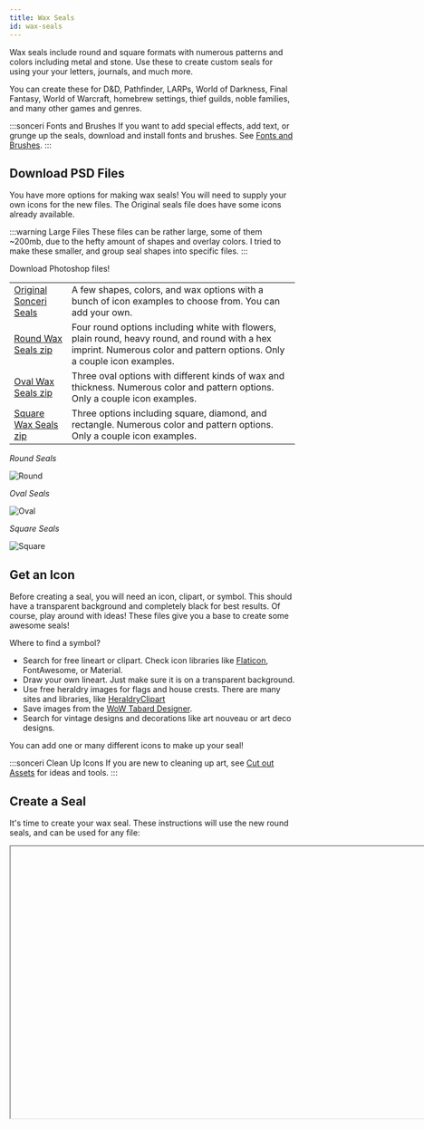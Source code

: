 ```yaml
---
title: Wax Seals
id: wax-seals
---
```


Wax seals include round and square formats with numerous patterns and colors including metal and stone. Use these to create custom seals for using your your letters, journals, and much more.

You can create these for D&D, Pathfinder, LARPs, World of Darkness, Final Fantasy, World of Warcraft, homebrew settings, thief guilds, noble families, and many other games and genres.

:::sonceri Fonts and Brushes
If you want to add special effects, add text, or grunge up the seals, download and install fonts and brushes. See [Fonts and Brushes](psd-resources.md).
:::

## Download PSD Files

You have more options for making wax seals! You will need to supply your own icons for the new files. The Original seals file does have some icons already available.

:::warning Large Files
These files can be rather large, some of them ~200mb, due to the hefty amount of shapes and overlay colors. I tried to make these smaller, and group seal shapes into specific files.
:::

Download Photoshop files!

<div class="info-rows">

| | |
| -- | -- |
| [Original Sonceri Seals](https://drive.google.com/file/d/1wpRWY5fYhMen82PUA114-Zll8WM_qBVo/view?usp=sharing) | A few shapes, colors, and wax options with a bunch of icon examples to choose from. You can add your own. |
| [Round Wax Seals zip](https://drive.google.com/file/d/1iU0o4BgMJzsvD7EcVkfKULD_Gw79uO-u/view?usp=sharing) | Four round options including white with flowers, plain round, heavy round, and round with a hex imprint. Numerous color and pattern options. Only a couple icon examples. |
| [Oval Wax Seals zip](https://drive.google.com/file/d/1tx-h6VR3hmY2gQVMB0d2uBViwf7qHiUv/view?usp=sharing) | Three oval options with different kinds of wax and thickness. Numerous color and pattern options. Only a couple icon examples. |
| [Square Wax Seals zip](https://drive.google.com/file/d/1VEBra-1lcR9hVh3UmmEgLKOlsKX8lL4-/view?usp=sharing) | Three options including square, diamond, and rectangle. Numerous color and pattern options. Only a couple icon examples. |

</div>

*Round Seals*

![Round](/img/resources/round-seals.png)

*Oval Seals*

![Oval](/img/resources/oval-seals.png)

*Square Seals*

![Square](/img/resources/square-seals.png)

## Get an Icon

Before creating a seal, you will need an icon, clipart, or symbol. This should have a transparent background and completely black for best results. Of course, play around with ideas! These files give you a base to create some awesome seals!

Where to find a symbol?

* Search for free lineart or clipart. Check icon libraries like [Flaticon](https://www.flaticon.com/), FontAwesome, or Material.
* Draw your own lineart. Just make sure it is on a transparent background.
* Use free heraldry images for flags and house crests. There are many sites and libraries, like [HeraldryClipart](http://www.heraldicclipart.com/catalog/index1.html)
* Save images from the [WoW Tabard Designer](https://wow-hunter.ro/tabard-creator/).
* Search for vintage designs and decorations like art nouveau or art deco designs.

You can add one or many different icons to make up your seal!

:::sonceri Clean Up Icons
If you are new to cleaning up art, see [Cut out Assets](../wow-conquest/capture-assets.md#cut-out-models) for ideas and tools.
:::

## Create a Seal

It's time to create your wax seal. These instructions will use the new round seals, and can be used for any file:

<Iframe url="https://www.youtube.com/embed/Oz25LotPTsg"
        width="854px"
        height="480px"
        id="myId"
        className="video-container"
        display="initial"
        position="relative"
        allow="accelerometer; autoplay=1; clipboard-write; encrypted-media; gyroscope; picture-in-picture" 
        allowFullScreen
        />

1. Create a duplicate of the layer group **SYMBOL - Copy for custom seals!** You will add your icon here and set up optional foil (metal texture).

    ![Wax Seals](/img/resources/wow-seal1.jpg)

1. Paste the transparent icon into the Icon folder. It will automatically add embossing and hide the black color. If the icon ends up in another layer outside of the group, just drag and drop that layer!

    ![Wax Seals](/img/resources/wow-seal2.jpg)

1. Select a seal shape by showing/hiding those groups. 

    ![Wax Seals](/img/resources/wow-seal3.jpg)

1. Show/hide layers to find a color you like for the seal. Colors and patterns are separated into color groups. You can show multiple layer to change how the colors and patterns look. 

    ![Wax Seals](/img/resources/wow-seal4.jpg)

    :::sonceri Add new patterns!
    You can also add your own! Find a pattern you like, copy and paste it into those layer groups. Change the layer style from Normal to options like Multiply, Screen, Lighten, and so on till you find a look you like. It will automatically mask to fill just the wax seal.
    :::

1. Save as a *.png*, or add a foil effect. See the next section.

## Add Foil Effect

To add a foil effect, you have a couple options. Here's an easy method:

1. Select the icon layer. Using the move tool, select all, nudge up and down with your keyboard, to select the icon.

    ![Foil1](/img/resources/foil1.jpg)

1. With the icon selected, click on the Masked Foil folder. Click the Add Mask button at the bottom of the layers list. A new black and white mask is added to the group. This will show images only within the white area.

    ![Mask](/img/resources/foil2.jpg)

1. Show/hide the metal texture options to add a foil look to the icon. You can add your own in this folder too!

    ![Mask](/img/resources/foil3.jpg)

1. Save as a *.png*.

Here are some foil and seal examples for a single icon:

<div class="info-plain">

| | | | |
|--|--|--|--|
| ![Dragon](/img/resources/seals/seal-dragon1.png) | ![Dragon](/img/resources/seals/seal-dragon2.png) | ![Dragon](/img/resources/seals/seal-dragon3.png) | ![Dragon](/img/resources/seals/seal-dragon4.png) |

</div>

## Example Seals

Click to zoom in. These seals are much larger than viewed below. Feel free to save and use these images!

<div class="info-plain">

| | | | |
|--|--|--|--|
|![Seal](/img/resources/seals/square-alliance.png) |![Seal](/img/resources/seals/square-horde.png) |![Seal](/img/resources/seals/square-argent.png) |![Seal](/img/resources/seals/round-alliance.png) |
|![Seal](/img/resources/seals/round-horde.png) |![Seal](/img/resources/seals/round-argent.png) |![Seal](/img/resources/seals/oval-alliance.png) |![Seal](/img/resources/seals/oval-horde.png) |
|![Seal](/img/resources/seals/oval-argent.png) |![Seal](/img/resources/seals/butterfly.png) |![Seal](/img/journal/seal-dk.png) |![Seal](/img/journal/seal-illidari.png) |
|![Seal](/img/resources/seals/ebon.png) |![Seal](/img/resources/seals/sanlayn2.png) |![Seal](/img/resources/seals/scarlet.png) |![Seal](/img/resources/seals/troll.png) |
|![Seal](/img/resources/seals/design1.png) |![Seal](/img/resources/seals/night-fae.png) |![Seal](/img/resources/seals/ninja.png) |![Seal](/img/resources/seals/ff-scion.png) |
|![Seal](/img/resources/seals/ff-scion2.png) |![Seal](/img/resources/seals/star-moon.png) |![Seal](/img/resources/seals/flair.png) |![Seal](/img/resources/seals/belf.png) |
|![Seal](/img/resources/seals/seal-flower2.png) |![Seal](/img/resources/seals/seal-oval.png) |![Seal](/img/resources/seals/seal-flower.png) |![Seal](/img/resources/seals/seal-diamond.png) |
|![Seal](/img/resources/seals/seal-diamond2.png) |![Seal](/img/resources/seals/seal-initial.png) |![Seal](/img/resources/seals/seal-scarlets.png) |![Seal](/img/resources/seals/seal-argent.png) |
| ![Seal](/img/resources/seals/earthenring.png) | ![Seal](/img/resources/seals/gilneas.png) | ![Seal](/img/resources/seals/kirintor.png) | ![Seal](/img/resources/seals/seal-ironforge.png) |
| ![Seal](/img/resources/seals/thunderbluff.png) | ![Seal](/img/resources/seals/seal-law1.png) | ![Seal](/img/resources/seals/seal-law2.png) | ![Seal](/img/resources/seals/seal-law3.png) |
| ![Seal](/img/resources/seals/cenarion2.png) | ![Seal](/img/resources/seals/kaldorei2.png) | ![Seal](/img/resources/seals/kaldorei.png) | ![Seal](/img/resources/seals/warcraft.png) |
| ![Seal](/img/resources/seals/zandalari.png) |  |  |  |

</div>

import Iframe from 'react-iframe';
